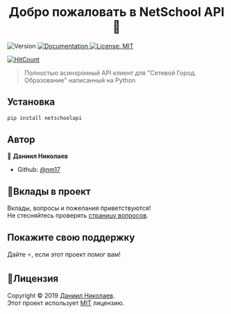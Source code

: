 <h1 align="center">Добро пожаловать в NetSchool API 👋</h1>
<p>
  <img alt="Version" src="https://img.shields.io/badge/version-0.1.0-blue.svg?cacheSeconds=2592000" />
  <a href="https://netschoolapi.readthedocs.org" target="_blank">
    <img alt="Documentation" src="https://img.shields.io/badge/documentation-readthedocs.org-green.svg" />
  </a>
  <a href="https://opensource.org/licenses/MIT" target="_blank">
    <img alt="License: MIT" src="https://img.shields.io/badge/License-MIT-yellow.svg" />
  </a>
</p> 

[![HitCount](http://hits.dwyl.io/nm17/netschoolapi.svg)](http://hits.dwyl.io/nm17/netschoolapi)

> Полностью асинхронный API клиент для "Сетевой Город. Образование" написанный на Python

## Установка

```sh
pip install netschoolapi
```

## Автор

👤 **Даниил Николаев**

* Github: [@nm17](https://github.com/nm17)

## 🤝Вклады в проект

Вклады, вопросы и пожелания приветствуются!  
Не стесняйтесь проверять [страницу вопросов](https://github.com/nm17/netschoolapi/issues).

## Покажите свою поддержку

Дайте :star:️, если этот проект помог вам!

## 📝Лицензия

Copyright © 2019 [Даниил Николаев](https://github.com/nm17).<br />
Этот проект использует [MIT](https://mit-license.org/) лицензию.

